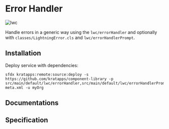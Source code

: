 # Error Handler
![lwc](https://img.shields.io/badge/service-grey)

Handle errors in a generic way using the `lwc/errorHandler`
and optionally with `classes/LightningError.cls` and `lwc/errorHandlerPrompt`.

## Installation
Deploy service with dependencies:
```
sfdx kratapps:remote:source:deploy -s https://github.com/kratapps/component-library -p src/main/default/lwc/errorHandler,src/main/default/lwc/errorHandlerPrompt,src/main/default/classes/LightningError.cls,src/main/default/classes/LightningError.cls-meta.xml -u myOrg
```

## Documentations

## Specification
